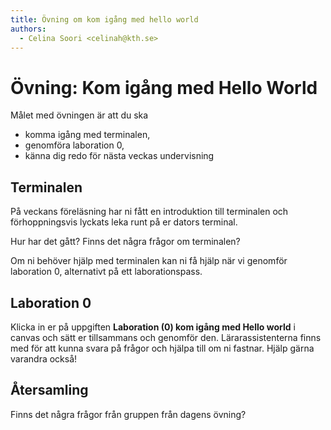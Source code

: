 ```yaml
---
title: Övning om kom igång med hello world
authors:
  - Celina Soori <celinah@kth.se>
---
```

# Övning: Kom igång med Hello World

Målet med övningen är att du ska

  - komma igång med terminalen,
  - genomföra laboration 0,
  - känna dig redo för nästa veckas undervisning

## Terminalen

På veckans föreläsning har ni fått en introduktion till terminalen
och förhoppningsvis lyckats leka runt på er dators terminal.

Hur har det gått? Finns det några frågor om terminalen?

Om ni behöver hjälp med terminalen kan ni få hjälp när vi 
genomför laboration 0, alternativt på ett laborationspass.

## Laboration 0

Klicka in er på uppgiften __Laboration (0) kom igång med Hello world__ i canvas 
och sätt er tillsammans och genomför den. Lärarassistenterna finns med för att 
kunna svara på frågor och hjälpa till om ni fastnar. Hjälp gärna varandra också!

## Återsamling

Finns det några frågor från gruppen från dagens övning?
